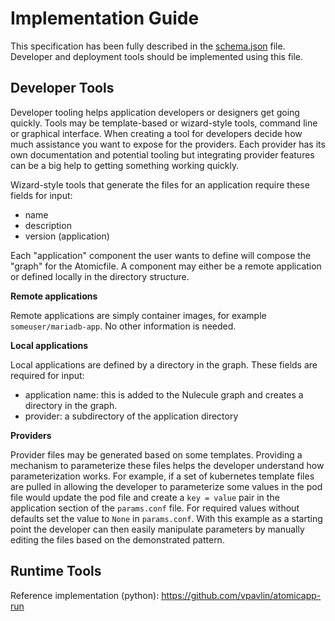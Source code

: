 # Implementation Guide

This specification has been fully described in the [schema.json](/spec/0.0.1-alpha/schema.json) file. Developer and deployment tools should be implemented using this file.

## Developer Tools

Developer tooling helps application developers or designers get going quickly. Tools may be template-based or wizard-style tools, command line or graphical interface. When creating a tool for developers decide how much assistance you want to expose for the providers. Each provider has its own documentation and potential tooling but integrating provider features can be a big help to getting something working quickly.

Wizard-style tools that generate the files for an application require these fields for input:

* name
* description
* version (application)

Each "application" component the user wants to define will compose the "graph" for the Atomicfile. A component may either be a remote application or defined locally in the directory structure.

**Remote applications**

Remote applications are simply container images, for example `someuser/mariadb-app`. No other information is needed.

**Local applications**

Local applications are defined by a directory in the graph. These fields are required for input:

* application name: this is added to the Nulecule graph and creates a directory in the graph.
* provider: a subdirectory of the application directory

**Providers**

Provider files may be generated based on some templates. Providing a mechanism to parameterize these files helps the developer understand how parameterization works. For example, if a set of kubernetes template files are pulled in allowing the developer to parameterize some values in the pod file would update the pod file and create a `key = value` pair in the application section of the `params.conf` file. For required values without defaults set the value to `None` in `params.conf`. With this example as a starting point the developer can then easily manipulate parameters by manually editing the files based on the demonstrated pattern.

## Runtime Tools

Reference implementation (python): https://github.com/vpavlin/atomicapp-run
